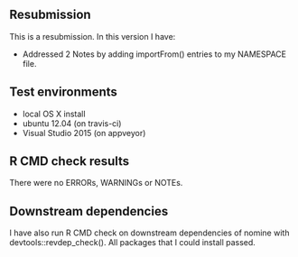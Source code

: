 ## Resubmission
This is a resubmission. In this version I have:

- Addressed 2 Notes by adding importFrom() entries to my NAMESPACE file.

## Test environments
* local OS X install
* ubuntu 12.04 (on travis-ci)
* Visual Studio 2015 (on appveyor)

## R CMD check results
There were no ERRORs, WARNINGs or NOTEs.

## Downstream dependencies
I have also run R CMD check on downstream dependencies of nomine with devtools::revdep_check(). All packages that I could install passed.
